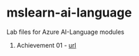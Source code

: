 # mslearn-ai-language
Lab files for Azure AI-Language modules
1. Achievement 01 - [url](https://learn.microsoft.com/api/achievements/share/en-us/Pravinkumar-4985/24HUSSDV?sharingId=6186C95C86FF7D07)
